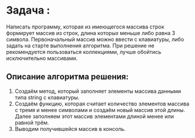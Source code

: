 # Задача :

Написать программу, которая из имеющегося массива строк формирует массив из строк, длина которых меньше либо равна 3 символа. Первоначальный массив можно ввести с клавиатуры, либо задать на старте выполнения алгоритма. При решение не рекомендуется пользоваться коллекциями, лучше обойтись исключительно массивами.

## Описание алгоритма решения:
1. Создаём метод, который заполняет элементы массива данными типа string с клавиатуры.
2. Создаём функцию, которая считает количество элементов массива с тремя и менее символами и создаём новый массив этой длины. Далее заполняем этот массив элементами длиной менее или равной трём.
3. Выводим получившейся массив в консоль.
